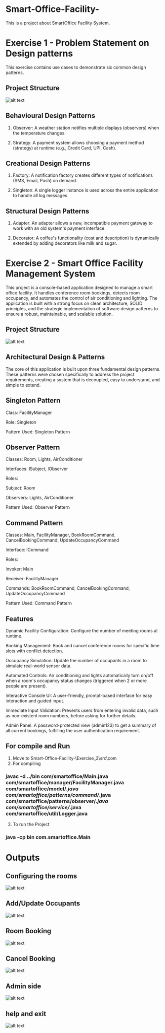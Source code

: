 # Smart-Office-Facility-
This is a project about SmartOffice Facility System.
# Exercise 1 - Problem Statement on Design patterns
This exercise contains use cases to demonstrate six common design patterns.

## Project Structure
![alt text](image.png)

## Behavioural Design Patterns
1. Observer: A weather station notifies multiple displays (observers) when the temperature changes.

2. Strategy: A payment system allows choosing a payment method (strategy) at runtime (e.g., Credit Card, UPI, Cash).

## Creational Design Patterns
1. Factory: A notification factory creates different types of notifications (SMS, Email, Push) on demand.

2. Singleton: A single logger instance is used across the entire application to handle all log messages.

## Structural Design Patterns
1. Adapter: An adapter allows a new, incompatible payment gateway to work with an old system's payment interface.

2. Decorator: A coffee's functionality (cost and description) is dynamically extended by adding decorators like milk and sugar.


# Exercise 2 - Smart Office Facility Management System
This project is a console-based application designed to manage a smart office facility. It handles conference room bookings, detects room occupancy, and automates the control of air conditioning and lighting. The application is built with a strong focus on clean architecture, SOLID principles, and the strategic implementation of software design patterns to ensure a robust, maintainable, and scalable solution.

## Project Structure
![alt text](image-1.png)

## Architectural Design & Patterns
The core of this application is built upon three fundamental design patterns. These patterns were chosen specifically to address the project requirements, creating a system that is decoupled, easy to understand, and simple to extend.

## Singleton Pattern
Class: FacilityManager

Role: Singleton

Pattern Used: Singleton Pattern

## Observer Pattern
Classes: Room, Lights, AirConditioner

Interfaces: ISubject, IObserver

Roles:

Subject: Room

Observers: Lights, AirConditioner

Pattern Used: Observer Pattern

## Command Pattern
Classes: Main, FacilityManager, BookRoomCommand, CancelBookingCommand, UpdateOccupancyCommand

Interface: ICommand

Roles:

Invoker: Main

Receiver: FacilityManager

Commands: BookRoomCommand, CancelBookingCommand, UpdateOccupancyCommand

Pattern Used: Command Pattern

## Features
Dynamic Facility Configuration: Configure the number of meeting rooms at runtime.

Booking Management: Book and cancel conference rooms for specific time slots with conflict detection.

Occupancy Simulation: Update the number of occupants in a room to simulate real-world sensor data.

Automated Controls: Air conditioning and lights automatically turn on/off when a room's occupancy status changes (triggered when 2 or more people are present).

Interactive Console UI: A user-friendly, prompt-based interface for easy interaction and guided input.

Immediate Input Validation: Prevents users from entering invalid data, such as non-existent room numbers, before asking for further details.

Admin Panel: A password-protected view (admin123) to get a summary of all current bookings, fulfilling the user authentication requirement.

## For compile and Run
 1. Move to Smart-Office-Facility-\Exercise_2\src\com
 2. For compiling 

### javac -d ../bin com/smartoffice/Main.java com/smartoffice/manager/FacilityManager.java com/smartoffice/model/*.java com/smartoffice/patterns/command/*.java com/smartoffice/patterns/observer/*.java com/smartoffice/service/*.java com/smartoffice/util/Logger.java
 3. To run the Project
 ### java -cp bin com.smartoffice.Main 

# Outputs

## Configuring the rooms 
![alt text](<WhatsApp Image 2025-10-01 at 14.26.46_9c23467c.jpg>)

## Add/Update Occupants
![alt text](<WhatsApp Image 2025-10-01 at 14.27.15_f80e6401.jpg>)

## Room Booking
![alt text](<WhatsApp Image 2025-10-01 at 14.27.48_e085e567.jpg>)

## Cancel Booking
![alt text](<WhatsApp Image 2025-10-01 at 14.28.37_3af95c13.jpg>)

## Admin side
![alt text](<WhatsApp Image 2025-10-01 at 14.28.16_264d9f62.jpg>)

## help and exit
![alt text](<WhatsApp Image 2025-10-01 at 14.29.11_96c552f2.jpg>)
